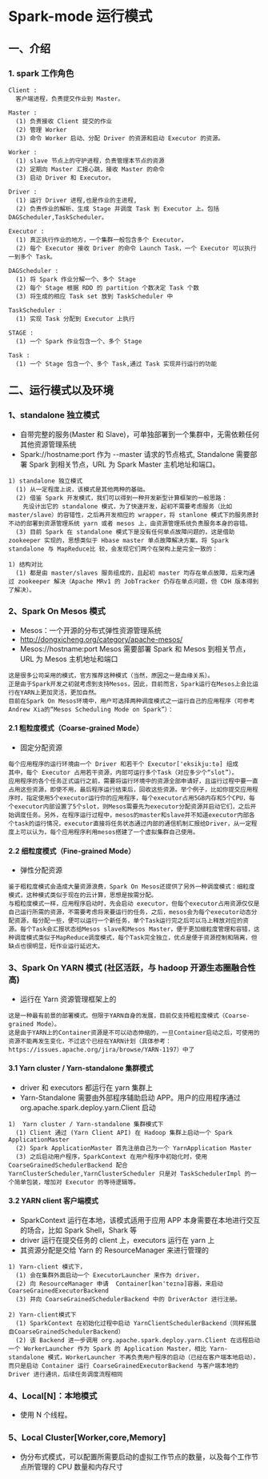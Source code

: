 # Spark-mode 运行模式

## 一、介绍

### 1. spark 工作角色

```
Client :
  客户端进程，负责提交作业到 Master。

Master :
  (1) 负责接收 Client 提交的作业
  (2) 管理 Worker
  (3) 命令 Worker 启动、分配 Driver 的资源和启动 Executor 的资源。

Worker :
  (1) slave 节点上的守护进程，负责管理本节点的资源
  (2) 定期向 Master 汇报心跳，接收 Master 的命令
  (3) 启动 Driver 和 Executor。

Driver :
  (1) 运行 Driver 进程,也是作业的主进程,
  (2) 负责作业的解析、生成 Stage 并调度 Task 到 Executor 上。包括 DAGScheduler,TaskScheduler。

Executor :
  (1) 真正执行作业的地方，一个集群一般包含多个 Executor，
  (2) 每个 Executor 接收 Driver 的命令 Launch Task，一个 Executor 可以执行一到多个 Task。

DAGScheduler :
  (1) 将 Spark 作业分解一个、多个 Stage
  (2) 每个 Stage 根据 RDD 的 partition 个数决定 Task 个数
  (3) 将生成的相应 Task set 放到 TaskScheduler 中

TaskScheduler :
  (1) 实现 Task 分配到 Executor 上执行

STAGE :
  (1) 一个 Spark 作业包含一个、多个 Stage

Task :
  (1) 一个 Stage 包含一个、多个 Task,通过 Task 实现并行运行的功能

```

## 二、运行模式以及环境


### 1、standalone 独立模式

- 自带完整的服务(Master 和 Slave)，可单独部署到一个集群中，无需依赖任何其他资源管理系统
- Spark://hostname:port 作为 --master 请求的节点格式, Standalone 需要部署 Spark 到相关节点，URL 为 Spark Master 主机地址和端口。

```
1) standalone 独立模式
  (1) 从一定程度上说，该模式是其他两种的基础。
  (2) 借鉴 Spark 开发模式，我们可以得到一种开发新型计算框架的一般思路：
    先设计出它的 standalone 模式，为了快速开发，起初不需要考虑服务（比如master/slave）的容错性，之后再开发相应的 wrapper，将 stanlone 模式下的服务原封不动的部署到资源管理系统 yarn 或者 mesos 上，由资源管理系统负责服务本身的容错。
  (3) 目前 Spark 在 standalone 模式下是没有任何单点故障问题的，这是借助 zookeeper 实现的，思想类似于 Hbase master 单点故障解决方案。将 Spark standalone 与 MapReduce比 较，会发现它们两个在架构上是完全一致的：

1) 结构对比
  (1) 都是由 master/slaves 服务组成的，且起初 master 均存在单点故障，后来均通过 zookeeper 解决（Apache MRv1 的 JobTracker 仍存在单点问题，但 CDH 版本得到了解决）。
```

### 2、Spark On Mesos 模式

- Mesos：一个开源的分布式弹性资源管理系统
 - http://dongxicheng.org/category/apache-mesos/
- Mesos://hostname:port   Mesos 需要部署 Spark 和 Mesos 到相关节点，URL 为 Mesos 主机地址和端口

```
这是很多公司采用的模式，官方推荐这种模式（当然，原因之一是血缘关系）。
正是由于Spark开发之初就考虑到支持Mesos，因此，目前而言，Spark运行在Mesos上会比运行在YARN上更加灵活，更加自然。
目前在Spark On Mesos环境中，用户可选择两种调度模式之一运行自己的应用程序（可参考Andrew Xia的“Mesos Scheduling Mode on Spark”）：
```

#### 2.1 粗粒度模式（Coarse-grained Mode）

- 固定分配资源

```
每个应用程序的运行环境由一个 Driver 和若干个 Executor['eksikju:tə] 组成
其中，每个 Executor 占用若干资源，内部可运行多个Task（对应多少个“slot”）。
应用程序的各个任务正式运行之前，需要将运行环境中的资源全部申请好，且运行过程中要一直占用这些资源，即使不用，最后程序运行结束后，回收这些资源。举个例子，比如你提交应用程序时，指定使用5个executor运行你的应用程序，每个executor占用5GB内存和5个CPU，每个executor内部设置了5个slot，则Mesos需要先为executor分配资源并启动它们，之后开始调度任务。另外，在程序运行过程中，mesos的master和slave并不知道executor内部各个task的运行情况，executor直接将任务状态通过内部的通信机制汇报给Driver，从一定程度上可以认为，每个应用程序利用mesos搭建了一个虚拟集群自己使用。
```

#### 2.2 细粒度模式（Fine-grained Mode）

- 弹性分配资源

```
鉴于粗粒度模式会造成大量资源浪费，Spark On Mesos还提供了另外一种调度模式：细粒度模式，这种模式类似于现在的云计算，思想是按需分配。
与粗粒度模式一样，应用程序启动时，先会启动 executor，但每个executor占用资源仅仅是自己运行所需的资源，不需要考虑将来要运行的任务，之后，mesos会为每个executor动态分配资源，每分配一些，便可以运行一个新任务，单个Task运行完之后可以马上释放对应的资源。每个Task会汇报状态给Mesos slave和Mesos Master，便于更加细粒度管理和容错，这种调度模式类似于MapReduce调度模式，每个Task完全独立，优点是便于资源控制和隔离，但缺点也很明显，短作业运行延迟大。
```


### 3、Spark On YARN 模式 (社区活跃，与 hadoop 开源生态圈融合性高)

- 运行在 Yarn 资源管理框架上的

```
这是一种最有前景的部署模式。但限于YARN自身的发展，目前仅支持粗粒度模式（Coarse-grained Mode）。
这是由于YARN上的Container资源是不可以动态伸缩的，一旦Container启动之后，可使用的资源不能再发生变化，不过这个已经在YARN计划（具体参考：https://issues.apache.org/jira/browse/YARN-1197）中了
```

#### 3.1 Yarn cluster / Yarn-standalone 集群模式

- driver 和 executors 都运行在 yarn 集群上
- Yarn-Standalone 需要由外部程序辅助启动 APP。用户的应用程序通过 org.apache.spark.deploy.yarn.Client 启动

```
1)  Yarn cluster / Yarn-standalone 集群模式下
  (1) Client 通过 (Yarn Client API) 在 Hadoop 集群上启动一个 Spark ApplicationMaster
  (2) Spark ApplicationMaster 首先注册自己为一个 YarnApplication Master
  (3) 之后启动用户程序，SparkContext 在用户程序中初始化时，使用 CoarseGrainedSchedulerBackend 配合 YarnClusterScheduler,YarnClusterScheduler 只是对 TaskSchedulerImpl 的一个简单包装，增加对 Executor 的等待逻辑等。
```

#### 3.2 YARN client 客户端模式

- SparkContext 运行在本地，该模式适用于应用 APP 本身需要在本地进行交互的场合，比如 Spark Shell，Shark 等
- driver 运行在提交任务的 client 上，executors 运行在 yarn 上
- 其资源分配是交给 Yarn 的 ResourceManager 来进行管理的

```
1) Yarn-client 模式下，
  (1) 会在集群外面启动一个 ExecutorLauncher 来作为 driver，
  (2) 向 ResourceManager 申请  Container[kən'teɪnə]容器，来启动 CoarseGrainedExecutorBackend
  (3) 并向 CoarseGrainedSchedulerBackend 中的 DriverActor 进行注册。

2) Yarn-client模式下
  (1) SparkContext 在初始化过程中启动 YarnClientSchedulerBackend（同样拓展自CoarseGrainedSchedulerBackend）
  (2) 该 Backend 进一步调用 org.apache.spark.deploy.yarn.Client 在远程启动一个 WorkerLauncher 作为 Spark 的 Application Master，相比 Yarn-standalone 模式，WorkerLauncher 不再负责用户程序的启动（已经在客户端本地启动），而只是启动 Container 运行 CoarseGrainedExecutorBackend 与客户端本地的 Driver 进行通讯，后续任务调度流程相同
```

### 4、Local[N]：本地模式

- 使用 N 个线程。


### 5、Local Cluster[Worker,core,Memory]

- 伪分布式模式，可以配置所需要启动的虚拟工作节点的数量，以及每个工作节点所管理的 CPU 数量和内存尺寸
